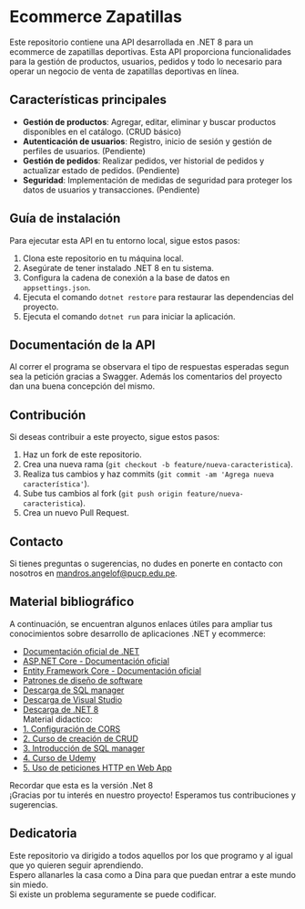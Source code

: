 # Ecommerce Zapatillas 

Este repositorio contiene una API desarrollada en .NET 8 para un ecommerce de zapatillas deportivas. Esta API proporciona funcionalidades para la gestión de productos, usuarios, pedidos y todo lo necesario para operar un negocio de venta de zapatillas deportivas en línea.

## Características principales

- **Gestión de productos**: Agregar, editar, eliminar y buscar productos disponibles en el catálogo. (CRUD básico)
- **Autenticación de usuarios**: Registro, inicio de sesión y gestión de perfiles de usuarios. (Pendiente)
- **Gestión de pedidos**: Realizar pedidos, ver historial de pedidos y actualizar estado de pedidos. (Pendiente)
- **Seguridad**: Implementación de medidas de seguridad para proteger los datos de usuarios y transacciones. (Pendiente)

## Guía de instalación

Para ejecutar esta API en tu entorno local, sigue estos pasos:

1. Clona este repositorio en tu máquina local.
2. Asegúrate de tener instalado .NET 8 en tu sistema.
3. Configura la cadena de conexión a la base de datos en `appsettings.json`.
4. Ejecuta el comando `dotnet restore` para restaurar las dependencias del proyecto.
5. Ejecuta el comando `dotnet run` para iniciar la aplicación.

## Documentación de la API

Al correr el programa se observara el tipo de respuestas esperadas segun sea la petición gracias a Swagger. Además los comentarios del proyecto dan una buena concepción del mismo.

## Contribución

Si deseas contribuir a este proyecto, sigue estos pasos:

1. Haz un fork de este repositorio.
2. Crea una nueva rama (`git checkout -b feature/nueva-caracteristica`).
3. Realiza tus cambios y haz commits (`git commit -am 'Agrega nueva característica'`).
4. Sube tus cambios al fork (`git push origin feature/nueva-caracteristica`).
5. Crea un nuevo Pull Request.

## Contacto

Si tienes preguntas o sugerencias, no dudes en ponerte en contacto con nosotros en [mandros.angelof@pucp.edu.pe](mailto:mandros.angelof@pucp.edu.pe).

## Material bibliográfico

A continuación, se encuentran algunos enlaces útiles para ampliar tus conocimientos sobre desarrollo de aplicaciones .NET y ecommerce:

- [Documentación oficial de .NET](https://docs.microsoft.com/en-us/dotnet/)
- [ASP.NET Core - Documentación oficial](https://docs.microsoft.com/en-us/aspnet/core/)
- [Entity Framework Core - Documentación oficial](https://docs.microsoft.com/en-us/ef/core/)
- [Patrones de diseño de software](https://refactoring.guru/design-patterns)
- [Descarga de SQL manager](https://learn.microsoft.com/es-es/sql/ssms/download-sql-server-management-studio-ssms?view=sql-server-ver16)
- [Descarga de Visual Studio](https://visualstudio.microsoft.com/es/)
- [Descarga de .NET 8](https://dotnet.microsoft.com/es-es/download)
<br> Material didactico: <br>
- [1. Configuración de CORS](https://www.youtube.com/watch?v=WAKsZwzXhf4)
- [2. Curso de creación de CRUD](https://www.youtube.com/watch?v=b8fFRX0T38M&t=2135s)
- [3. Introducción de SQL manager](https://www.youtube.com/watch?v=VB5aJYtmZ70)
- [4. Curso de Udemy](https://www.udemy.com/course/crud-angular-9-net-core-entity-framework-coresqlserver/)
- [5. Uso de peticiones HTTP en Web App](https://stackoverflow.com/questions/77483538/angular-17-http-client-injection)

Recordar que esta es la versión .Net 8 <br>
¡Gracias por tu interés en nuestro proyecto! Esperamos tus contribuciones y sugerencias.

## Dedicatoria

Este repositorio va dirigido a todos aquellos por los que programo y al igual que yo quieren seguir aprendiendo.<br>
Espero allanarles la casa como a Dina para que puedan entrar a este mundo sin miedo.<br>
Si existe un problema seguramente se puede codificar.
